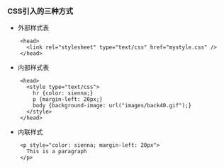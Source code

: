 ### CSS引入的三种方式

- 外部样式表

````
    <head>
      <link rel="stylesheet" type="text/css" href="mystyle.css" />
    </head>
````

- 内部样式表

````
    <head>
      <style type="text/css">
        hr {color: sienna;}
        p {margin-left: 20px;}
        body {background-image: url("images/back40.gif");}
      </style>
    </head>
````

- 内联样式

````
    <p style="color: sienna; margin-left: 20px">
      This is a paragraph
    </p>

````

